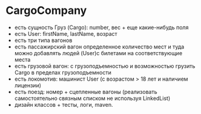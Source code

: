 # CargoCompany
- есть сущность Груз (Cargo): number, вес + еще какие-нибудь поля
- есть User: firstName, lastName, возраст
- есть три типа вагонов
- есть пассажирский вагон определенное количество мест и туда можно добавлять людей (User)с билетами на соответствующие места
- есть грузовой вагон: с грузоподъемностью и возможностью грузить Cargo в пределах грузоподъемности
- есть локомотив: машинист User (с возрастом > 18 лет и наличием лицензии)
- есть поезд: номер + сцепленные вагоны (реализовать самостоятельно связным списком не используя LinkedList)
- дизайн классов + тесты, логи, maven.